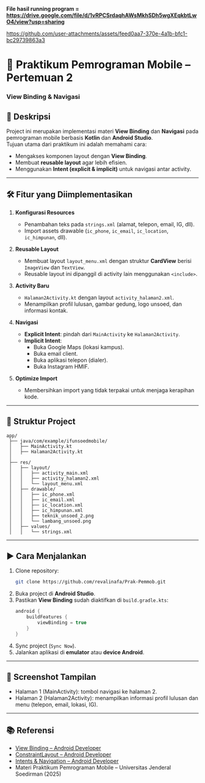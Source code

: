 **File hasil running program = https://drive.google.com/file/d/1vRPCSrdaqhAWsMkhSDh5wgXEqkbtLwO4/view?usp=sharing**


https://github.com/user-attachments/assets/feed0aa7-370e-4a1b-bfc1-bc29739863a3


# 📱 Praktikum Pemrograman Mobile – Pertemuan 2  
### **View Binding & Navigasi**

## 📖 Deskripsi
Project ini merupakan implementasi materi **View Binding** dan **Navigasi** pada pemrograman mobile berbasis **Kotlin** dan **Android Studio**.  
Tujuan utama dari praktikum ini adalah memahami cara:
- Mengakses komponen layout dengan **View Binding**.  
- Membuat **reusable layout** agar lebih efisien.  
- Menggunakan **Intent (explicit & implicit)** untuk navigasi antar activity.  

---

## 🛠️ Fitur yang Diimplementasikan
1. **Konfigurasi Resources**
   - Penambahan teks pada `strings.xml` (alamat, telepon, email, IG, dll).  
   - Import assets drawable (`ic_phone`, `ic_email`, `ic_location`, `ic_himpunan`, dll).  

2. **Reusable Layout**
   - Membuat layout `layout_menu.xml` dengan struktur **CardView** berisi `ImageView` dan `TextView`.  
   - Reusable layout ini dipanggil di activity lain menggunakan `<include>`.  

3. **Activity Baru**
   - `Halaman2Activity.kt` dengan layout `activity_halaman2.xml`.  
   - Menampilkan profil lulusan, gambar gedung, logo unsoed, dan informasi kontak.  

4. **Navigasi**
   - **Explicit Intent**: pindah dari `MainActivity` ke `Halaman2Activity`.  
   - **Implicit Intent**:  
     - Buka Google Maps (lokasi kampus).  
     - Buka email client.  
     - Buka aplikasi telepon (dialer).  
     - Buka Instagram HMIF.  

5. **Optimize Import**
   - Membersihkan import yang tidak terpakai untuk menjaga kerapihan kode.  

---

## 📂 Struktur Project
```
app/
 ├── java/com/example/ifunsoedmobile/
 │   ├── MainActivity.kt
 │   ├── Halaman2Activity.kt
 │
 ├── res/
 │   ├── layout/
 │   │   ├── activity_main.xml
 │   │   ├── activity_halaman2.xml
 │   │   └── layout_menu.xml
 │   ├── drawable/
 │   │   ├── ic_phone.xml
 │   │   ├── ic_email.xml
 │   │   ├── ic_location.xml
 │   │   ├── ic_himpunan.xml
 │   │   ├── teknik_unsoed_2.png
 │   │   └── lambang_unsoed.png
 │   ├── values/
 │   │   └── strings.xml
```

---

## ▶️ Cara Menjalankan
1. Clone repository:
   ```bash
   git clone https://github.com/revalinafa/Prak-Pemmob.git
   ```
2. Buka project di **Android Studio**.  
3. Pastikan **View Binding** sudah diaktifkan di `build.gradle.kts`:  
   ```kotlin
   android {
       buildFeatures {
           viewBinding = true
       }
   }
   ```
4. Sync project (`Sync Now`).  
5. Jalankan aplikasi di **emulator** atau **device Android**.  

---

## 📸 Screenshot Tampilan
- Halaman 1 (MainActivity): tombol navigasi ke halaman 2.  
- Halaman 2 (Halaman2Activity): menampilkan informasi profil lulusan dan menu (telepon, email, lokasi, IG).  

---

## 📚 Referensi
- [View Binding – Android Developer](https://developer.android.com/topic/libraries/view-binding?hl=id)  
- [ConstraintLayout – Android Developer](https://developer.android.com/develop/ui/views/layout/constraint-layout)  
- [Intents & Navigation – Android Developer](https://developer.android.com/guide/components/intents-common?hl=id)  
- Materi Praktikum Pemrograman Mobile – Universitas Jenderal Soedirman (2025)  
